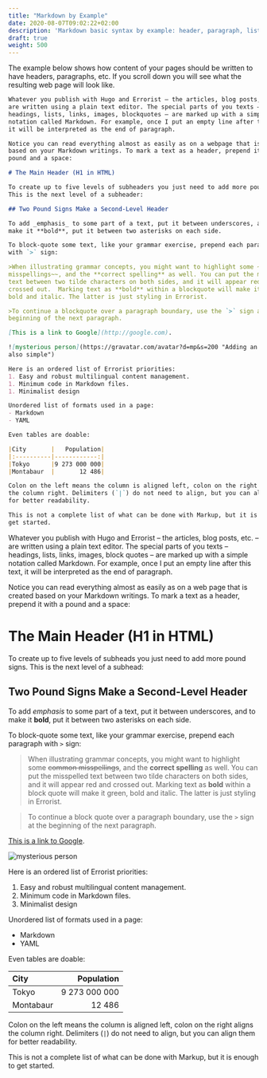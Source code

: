 ```yaml
---
title: "Markdown by Example"
date: 2020-08-07T09:02:22+02:00
description: 'Markdown basic syntax by example: header, paragraph, list, link, image, table.'
draft: true
weight: 500
---
```


The example below shows how content of your pages should be written to have headers, paragraphs,
etc. If you scroll down you will see what the resulting web page will look like.

```md
Whatever you publish with Hugo and Errorist – the articles, blog posts, etc. –
are written using a plain text editor. The special parts of you texts –
headings, lists, links, images, blockquotes – are marked up with a simple
notation called Markdown. For example, once I put an empty line after this text,
it will be interpreted as the end of paragraph.

Notice you can read everything almost as easily as on a webpage that is created
based on your Markdown writings. To mark a text as a header, prepend it with a
pound and a space:

# The Main Header (H1 in HTML)

To create up to five levels of subheaders you just need to add more pound signs.
This is the next level of a subheader:

## Two Pound Signs Make a Second-Level Header

To add _emphasis_ to some part of a text, put it between underscores, and to
make it **bold**, put it between two asterisks on each side.

To block-quote some text, like your grammar exercise, prepend each paragraph
with `>` sign:

>When illustrating grammar concepts, you might want to highlight some ~~common
misspellings~~, and the **correct spelling** as well. You can put the misspelled
text between two tilde characters on both sides, and it will appear red and
crossed out.  Marking text as **bold** within a blockquote will make it green,
bold and italic. The latter is just styling in Errorist.

>To continue a blockquote over a paragraph boundary, use the `>` sign at the
beginning of the next paragraph.

[This is a link to Google](http://google.com).

![mysterious person](https://gravatar.com/avatar?d=mp&s=200 "Adding an image is
also simple")

Here is an ordered list of Errorist priorities:
1. Easy and robust multilingual content management.
1. Minimum code in Markdown files.
1. Minimalist design

Unordered list of formats used in a page:
- Markdown
- YAML

Even tables are doable:

|City       |   Population|
|:----------|------------:|
|Tokyo      |9 273 000 000|
|Montabaur  |       12 486|

Colon on the left means the column is aligned left, colon on the right aligns
the column right. Delimiters (`|`) do not need to align, but you can align them
for better readability.

This is not a complete list of what can be done with Markup, but it is enough to
get started.
```

Whatever you publish with Hugo and Errorist – the articles, blog posts, etc. – are written using a
plain text editor. The special parts of you texts – headings, lists, links, images, block quotes –
are marked up with a simple notation called Markdown. For example, once I put an empty line after
this text, it will be interpreted as the end of paragraph.

Notice you can read everything almost as easily as on a web page that is created based on your
Markdown writings. To mark a text as a header, prepend it with a pound and a space:

# The Main Header (H1 in HTML)

To create up to five levels of subheads you just need to add more pound signs. This is the next
level of a subhead:

## Two Pound Signs Make a Second-Level Header

To add _emphasis_ to some part of a text, put it between underscores, and to make it **bold**, put
it between two asterisks on each side.

To block-quote some text, like your grammar exercise, prepend each paragraph with `>` sign:

>When illustrating grammar concepts, you might want to highlight some ~~common misspellings~~,
and the **correct spelling** as well. You can put the misspelled text between two tilde characters
on both sides, and it will appear red and crossed out. Marking text as **bold** within a block quote
will make it green, bold and italic. The latter is just styling in Errorist.

>To continue a block quote over a paragraph boundary, use the `>` sign at the
beginning of the next paragraph.

[This is a link to Google](http://google.com).

![mysterious person](https://gravatar.com/avatar?d=mp&s=200 "Adding an image is also simple")

Here is an ordered list of Errorist priorities:
1. Easy and robust multilingual content management.
1. Minimum code in Markdown files.
1. Minimalist design

Unordered list of formats used in a page:
- Markdown
- YAML

Even tables are doable:

|City       |   Population|
|:----------|------------:|
|Tokyo      |9 273 000 000|
|Montabaur  |       12 486|

Colon on the left means the column is aligned left, colon on the right
aligns the column right. Delimiters (`|`) do not need to align, but you can align them for better
readability.

This is not a complete list of what can be done with Markup, but it is enough to get started.
